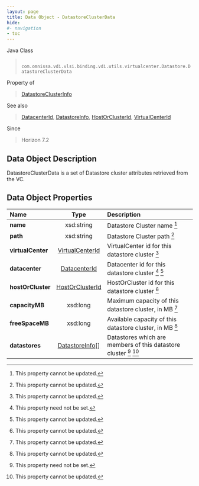 ```yaml
---
layout: page
title: Data Object - DatastoreClusterData
hide:
#- navigation
- toc
---
```






Java Class
> ` com.omnissa.vdi.vlsi.binding.vdi.utils.virtualcenter.Datastore.DatastoreClusterData`

Property of
> [DatastoreClusterInfo](vdi.utils.virtualcenter.Datastore.DatastoreClusterInfo.md#field_detail)

See also
> [DatacenterId](vdi.entity.DatacenterId.md), [DatastoreInfo](vdi.utils.virtualcenter.Datastore.DatastoreInfo.md), [HostOrClusterId](vdi.entity.HostOrClusterId.md), [VirtualCenterId](vdi.entity.VirtualCenterId.md)

Since
> Horizon 7.2


## Data Object Description

DatastoreClusterData is a set of Datastore cluster attributes retrieved from the VC.

## Data Object Properties

 Name | Type | Description
:---|:---:|:---
**name**|  xsd:string|  Datastore Cluster name [^2]
**path**|  xsd:string|  Datastore Cluster path [^2]
**virtualCenter**| [VirtualCenterId](vdi.entity.VirtualCenterId.md)|  VirtualCenter id for this datastore cluster [^2]
**datacenter**| [DatacenterId](vdi.entity.DatacenterId.md)|  Datacenter id for this datastore cluster [^1] [^2]
**hostOrCluster**| [HostOrClusterId](vdi.entity.HostOrClusterId.md)|  HostOrCluster id for this datastore cluster [^2]
**capacityMB**|  xsd:long|  Maximum capacity of this datastore cluster, in MB [^2]
**freeSpaceMB**|  xsd:long|  Available capacity of this datastore cluster, in MB [^2]
**datastores**| [DatastoreInfo[]](vdi.utils.virtualcenter.Datastore.DatastoreInfo.md)|  Datastores which are members of this datastore cluster [^1] [^2]


 


[^1]: This property need not be set.
[^2]: This property cannot be updated.